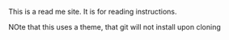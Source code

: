 This is a read me site. It is for reading instructions. 

NOte that this uses a theme, that git will not install upon cloning 